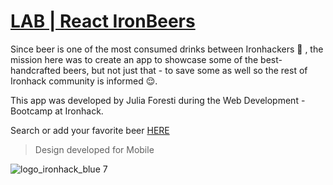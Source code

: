 

# [LAB | React IronBeers](https://lab-iron-beers.herokuapp.com/)

Since beer is one of the most consumed drinks between Ironhackers 🍻 , the mission here was to create an app to showcase some of the best-handcrafted beers, but not just that - to save some as well so the rest of Ironhack community is informed 😌.

This app was developed by Julia Foresti during the Web Development - Bootcamp at Ironhack.

Search or add your favorite beer [HERE](https://lab-iron-beers.herokuapp.com/)

>Design developed for Mobile 
 
![logo_ironhack_blue 7](https://user-images.githubusercontent.com/23629340/40541063-a07a0a8a-601a-11e8-91b5-2f13e4e6b441.png)
